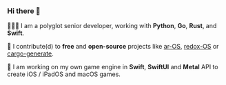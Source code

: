 ### Hi there 👋

🧑🏻‍💻 I am a polyglot senior developer, working with **Python**, **Go**, **Rust**, and **Swift**.

🤝 I contribute(d) to **free** and **open-source** projects like [ar-OS](https://github.com/ar-OS), [redox-OS](https://gitlab.redox-os.org/redox-os/redox/) or [cargo-generate](https://github.com/ashleygwilliams/cargo-generate/).

👾 I am working on my own game engine in **Swift**, **SwiftUI** and **Metal** API to create iOS / iPadOS and macOS games.
